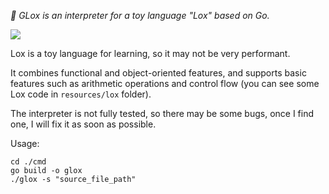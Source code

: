 _🔨 GLox is an interpreter for a toy language "Lox" based on Go._

![](https://img.shields.io/github/go-mod/go-version/Marszs/GLox)

Lox is a toy language for learning, so it may not be very performant.

It combines functional and object-oriented features, and supports basic features such as arithmetic operations and control flow (you can see some Lox code in `resources/lox` folder).

The interpreter is not fully tested, so there may be some bugs, once I find one, I will fix it as soon as possible.

Usage:
```
cd ./cmd
go build -o glox
./glox -s "source_file_path"
```
